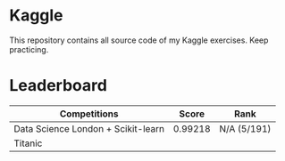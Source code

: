 # Kaggle
This repository contains all source code of my Kaggle exercises.
Keep practicing. 

# Leaderboard
| Competitions                       | Score  | Rank   |
|------------------------------------|---------|--------|
| Data Science London + Scikit-learn | 0.99218 | N/A (5/191) |
| Titanic                            |         |        |

